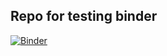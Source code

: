 
## Repo for testing binder

[![Binder](https://mybinder.org/badge_logo.svg)](https://mybinder.org/v2/gh/arunmarria/myrepo/master)


